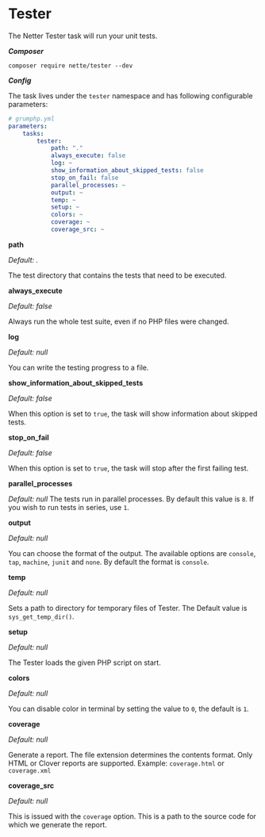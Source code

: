 # Tester

The Netter Tester task will run your unit tests.

***Composer***

```
composer require nette/tester --dev
```

***Config***

The task lives under the `tester` namespace and has following configurable parameters:

```yaml
# grumphp.yml
parameters:
    tasks:
        tester:
            path: "."
            always_execute: false
            log: ~
            show_information_about_skipped_tests: false
            stop_on_fail: false
            parallel_processes: ~
            output: ~
            temp: ~
            setup: ~
            colors: ~
            coverage: ~
            coverage_src: ~
```

**path**

*Default: .*

The test directory that contains the tests that need to be executed.

**always_execute**

*Default: false*

Always run the whole test suite, even if no PHP files were changed.

**log**

*Default: null*

You can write the testing progress to a file.

**show_information_about_skipped_tests**

*Default: false*

When this option is set to `true`, the task will show information about skipped tests.

**stop_on_fail**

*Default: false*

When this option is set to `true`, the task will stop after the first failing test.

**parallel_processes**

*Default: null*
The tests run in parallel processes. By default this value is `8`. If you wish to run tests in series, use `1`.

**output**

*Default: null*

You can choose the format of the output. The available options are `console`, `tap`, `machine`, `junit` and `none`. By default the format is `console`.

**temp**
   
*Default: null*

Sets a path to directory for temporary files of Tester. The Default value is `sys_get_temp_dir()`.
            
**setup**

*Default: null*

The Tester loads the given PHP script on start.
            
**colors**

*Default: null*

You can disable color in terminal by setting the value to `0`, the default is `1`.
            
**coverage**

*Default: null*

Generate a report. The file extension determines the contents format. Only HTML or Clover reports are supported.
Example: `coverage.html` or `coverage.xml`
            
**coverage_src**

*Default: null*

This is issued with the `coverage` option. This is a path to the source code for which we generate the report.